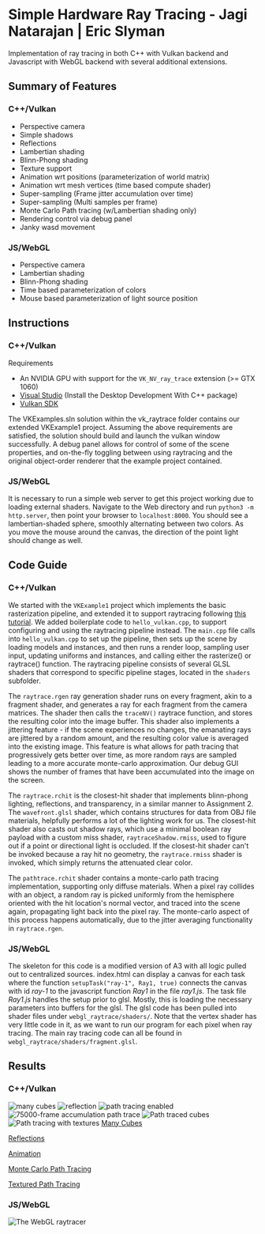 # Simple Hardware Ray Tracing - Jagi Natarajan | Eric Slyman

Implementation of ray tracing in both C++ with Vulkan backend and Javascript with WebGL backend with several additional extensions.

## Summary of Features

### C++/Vulkan

- Perspective camera
- Simple shadows
- Reflections
- Lambertian shading
- Blinn-Phong shading
- Texture support
- Animation wrt positions (parameterization of world matrix)
- Animation wrt mesh vertices (time based compute shader)
- Super-sampling (Frame jitter accumulation over time)
- Super-sampling (Multi samples per frame)
- Monte Carlo Path tracing (w/Lambertian shading only)
- Rendering control via debug panel
- Janky wasd movement

### JS/WebGL

- Perspective camera
- Lambertian shading
- Blinn-Phong shading
- Time based parameterization of colors
- Mouse based parameterization of light source position

## Instructions

### C++/Vulkan

Requirements

- An NVIDIA GPU with support for the `VK_NV_ray_trace` extension (>= GTX 1060)
- [Visual Studio](https://visualstudio.microsoft.com/downloads/) (Install the Desktop Development With C++ package)
- [Vulkan SDK](https://vulkan.lunarg.com/sdk/home)

The VKExamples.sln solution within the vk_raytrace folder contains our extended VKExample1 project. Assuming the above requirements are satisfied, the solution should build and launch the vulkan window successfully. A debug panel allows for control of some of the scene properties, and on-the-fly toggling between using raytracing and the original object-order renderer that the example project contained.

### JS/WebGL

It is necessary to run a simple web server to get this project working due to loading external shaders. Navigate to the Web directory and run `python3 -m http.server`, then point your browser to `localhost:8000`. You should see a lambertian-shaded sphere, smoothly alternating between two colors. As you move the mouse around the canvas, the direction of the point light should change as well.

## Code Guide

### C++/Vulkan

We started with the `VKExample1` project which implements the basic rasterization pipeline, and extended it to support raytracing following [this tutorial](https://nvpro-samples.github.io/vk_raytracing_tutorial/). We added boilerplate code to `hello_vulkan.cpp`, to support configuring and using the raytracing pipeline instead. The `main.cpp` file calls into `hello_vulkan.cpp` to set up the pipeline, then sets up the scene by loading models and instances, and then runs a render loop, sampling user input, updating uniforms and instances, and calling either the rasterize() or raytrace() function. The raytracing pipeline consists of several GLSL shaders that correspond to specific pipeline stages, located in the `shaders` subfolder.

The `raytrace.rgen` ray generation shader runs on every fragment, akin to a fragment shader, and generates a ray for each fragment from the camera matrices. The shader then calls the `traceNV()` raytrace function, and stores the resulting color into the image buffer. This shader also implements a jittering feature - if the scene experiences no changes, the emanating rays are jittered by a random amount, and the resulting color value is averaged into the existing image. This feature is what allows for path tracing that progressively gets better over time, as more random rays are sampled leading to a more accurate monte-carlo approximation. Our debug GUI shows the number of frames that have been accumulated into the image on the screen.

The `raytrace.rchit` is the closest-hit shader that implements blinn-phong lighting, reflections, and transparency, in a similar manner to Assignment 2. The `wavefront.glsl` shader, which contains structures for data from OBJ file materials, helpfully performs a lot of the lighting work for us. The closest-hit shader also casts out shadow rays, which use a minimal boolean ray payload with a custom miss shader, `raytraceShadow.rmiss`, used to figure out if a point or directional light is occluded. If the closest-hit shader can't be invoked because a ray hit no geometry, the `raytrace.rmiss` shader is invoked, which simply returns the attenuated clear color.

The `pathtrace.rchit` shader contains a monte-carlo path tracing implementation, supporting only diffuse materials. When a pixel ray collides with an object, a random ray is picked uniformly from the hemisphere oriented with the hit location's normal vector, and traced into the scene again, propagating light back into the pixel ray. The monte-carlo aspect of this process happens automatically, due to the jitter averaging functionality in `raytrace.rgen`.

### JS/WebGL

The skeleton for this code is a modified version of A3 with all logic pulled out to centralized sources. index.html can display a canvas for each task where the function `setupTask("ray-1", Ray1, true)` connects the canvas with id *ray-1* to the javascript function *Ray1* in the file *ray1.js*. The task file *Ray1.js* handles the setup prior to glsl. Mostly, this is loading the necessary parameters into buffers for the glsl. The glsl code has been pulled into shader files under `webgl_raytrace/shaders/`. Note that the vertex shader has very little code in it, as we want to run our program for each pixel when ray tracing. The main ray tracing code can all be found in `webgl_raytrace/shaders/fragment.glsl`.

## Results

### C++/Vulkan

![many cubes](docs/content//many_objects.png)
![reflection](docs/content//texture_reflection.png)
![path tracing enabled](docs/content//real_path_tracing.png)
![75000-frame accumulation path trace](docs/content//path_tracing_75k.png)
![Path traced cubes](docs/content//path_tracing_cubes.png)
![Path tracing with textures](docs/content//path_tracing_textures.png)
[Many Cubes](https://gfycat.com/obviousimperturbablefluke.gif)

[Reflections](https://gfycat.com/unnaturalsmoggyfruitfly.gif)

[Animation](https://gfycat.com/willingglossyclumber.gif)

[Monte Carlo Path Tracing](https://gfycat.com/snoopyfilthyafricanaugurbuzzard.gif)

[Textured Path Tracing](https://gfycat.com/capitalsparsearchaeopteryx.gif)

### JS/WebGL

![The WebGL raytracer](docs/content//webgl_lambertian.png)
